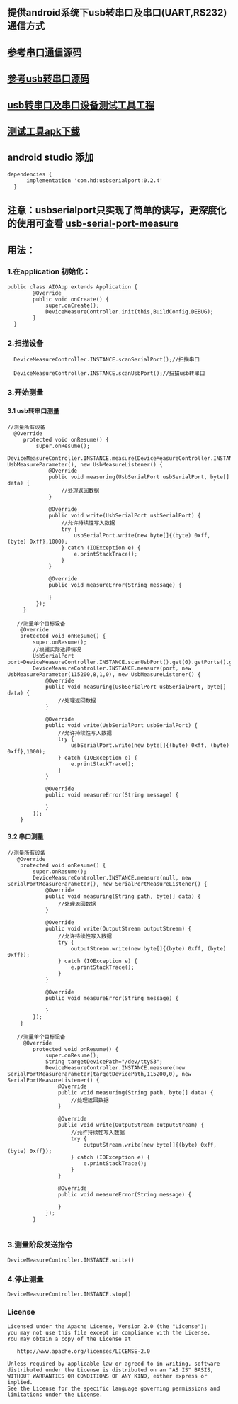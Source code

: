 ## 提供android系统下usb转串口及串口(UART,RS232)通信方式

## [参考串口通信源码](https://github.com/cepr/android-serialport-api)
## [参考usb转串口源码](https://github.com/mik3y/usb-serial-for-android)
## [usb转串口及串口设备测试工具工程](https://github.com/HelloHuDi/usbSerialPortTools)
## [测试工具apk下载](https://raw.githubusercontent.com/HelloHuDi/usbSerialPortTools/master/app-release.apk)

## android studio 添加

```
dependencies {
      implementation 'com.hd:usbserialport:0.2.4'
  }
```
## 注意：usbserialport只实现了简单的读写，更深度化的使用可查看 [usb-serial-port-measure](MEASURE.md)

## 用法：

### 1.在application 初始化：
```
public class AIOApp extends Application {
        @Override
        public void onCreate() {
            super.onCreate();
            DeviceMeasureController.init(this,BuildConfig.DEBUG);
        }
  }
```
### 2.扫描设备
```
  DeviceMeasureController.INSTANCE.scanSerialPort();//扫描串口
  
  DeviceMeasureController.INSTANCE.scanUsbPort();//扫描usb转串口
```

### 3.开始测量

#### 3.1 usb转串口测量
```
//测量所有设备
  @Override
     protected void onResume() {
         super.onResume();
         DeviceMeasureController.INSTANCE.measure(DeviceMeasureController.INSTANCE.scanUsbPort(),new UsbMeasureParameter(), new UsbMeasureListener() {
             @Override
             public void measuring(UsbSerialPort usbSerialPort, byte[] data) {
                 //处理返回数据
             }
 
             @Override
             public void write(UsbSerialPort usbSerialPort) {
                 //允许持续性写入数据
                 try {
                     usbSerialPort.write(new byte[]{(byte) 0xff, (byte) 0xff},1000);
                 } catch (IOException e) {
                     e.printStackTrace();
                 }
             }
 
             @Override
             public void measureError(String message) {
                
             }
         });
     }
```
```
   //测量单个目标设备 
    @Override
    protected void onResume() {
        super.onResume();
        //根据实际选择情况
        UsbSerialPort port=DeviceMeasureController.INSTANCE.scanUsbPort().get(0).getPorts().get(0);
        DeviceMeasureController.INSTANCE.measure(port, new UsbMeasureParameter(115200,8,1,0), new UsbMeasureListener() {
            @Override
            public void measuring(UsbSerialPort usbSerialPort, byte[] data) {
                //处理返回数据
            }

            @Override
            public void write(UsbSerialPort usbSerialPort) {
                //允许持续性写入数据
                try {
                    usbSerialPort.write(new byte[]{(byte) 0xff, (byte) 0xff},1000);
                } catch (IOException e) {
                    e.printStackTrace();
                }
            }

            @Override
            public void measureError(String message) {
                
            }
        });
    } 

```

#### 3.2 串口测量
```
//测量所有设备
   @Override
    protected void onResume() {
        super.onResume();
        DeviceMeasureController.INSTANCE.measure(null, new SerialPortMeasureParameter(), new SerialPortMeasureListener() {
            @Override
            public void measuring(String path, byte[] data) {
                //处理返回数据
            }

            @Override
            public void write(OutputStream outputStream) {
                //允许持续性写入数据
                try {
                    outputStream.write(new byte[]{(byte) 0xff, (byte) 0xff});
                } catch (IOException e) {
                    e.printStackTrace();
                }
            }
                
            @Override
            public void measureError(String message) {

            }
        });
    }
```
```
   //测量单个目标设备 
     @Override
        protected void onResume() {
            super.onResume();
            String targetDevicePath="/dev/ttyS3";
            DeviceMeasureController.INSTANCE.measure(new SerialPortMeasureParameter(targetDevicePath,115200,0), new SerialPortMeasureListener() {
                @Override
                public void measuring(String path, byte[] data) {
                    //处理返回数据
                }

                @Override
                public void write(OutputStream outputStream) {
                    //允许持续性写入数据
                    try {
                        outputStream.write(new byte[]{(byte) 0xff, (byte) 0xff});
                    } catch (IOException e) {
                        e.printStackTrace();
                    }
                }
                
                @Override
                public void measureError(String message) {
    
                }
            });
        }


```
### 3.测量阶段发送指令
```
DeviceMeasureController.INSTANCE.write()
```

### 4.停止测量
```
DeviceMeasureController.INSTANCE.stop()
```

### License

    Licensed under the Apache License, Version 2.0 (the "License");
    you may not use this file except in compliance with the License.
    You may obtain a copy of the License at

       http://www.apache.org/licenses/LICENSE-2.0

    Unless required by applicable law or agreed to in writing, software
    distributed under the License is distributed on an "AS IS" BASIS,
    WITHOUT WARRANTIES OR CONDITIONS OF ANY KIND, either express or implied.
    See the License for the specific language governing permissions and
    limitations under the License.

